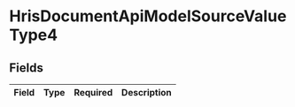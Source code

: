 # HrisDocumentApiModelSourceValueType4


## Fields

| Field       | Type        | Required    | Description |
| ----------- | ----------- | ----------- | ----------- |
